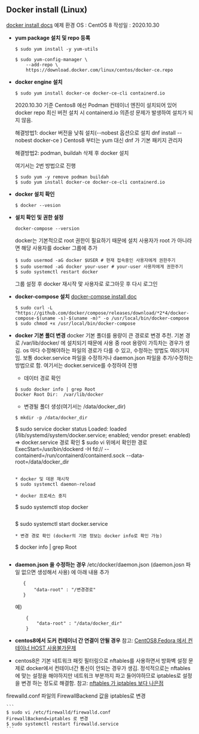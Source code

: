 ## Docker install (Linux)
[docker install docs](https://docs.docker.com/engine/install/)
예제 환경
OS : CentOS 8
작성일 : 2020.10.30

* **yum package 설치 및 repo 등록**
    ```
    $ sudo yum install -y yum-utils

    $ sudo yum-config-manager \
        --add-repo \
        https://download.docker.com/linux/centos/docker-ce.repo
    ```
* **docker engine 설치**
    ```
    $ sudo yum install docker-ce docker-ce-cli containerd.io
    ```
    2020.10.30 기준 Centos8 에선 Podman 컨테이너 엔진이 설치되어 있어 docker repo 최신 버전 설치 시 containerd.io 의존성 문제가 발생하여 설치가 되지 않음. 

    해결방법1: docker 버전을 낮춰 설치(--nobest 옵션으로 설치 dnf install --nobest docker-ce ) Centos8 부터는 yum 대신 dnf 가 기본 패키지 관리자

    해결방법2: podman, buildah 삭제 후 docker 설치

    여기서는 2번 방법으로 진행
    ```
    $ sudo yum -y remove podman buildah
    $ sudo yum install docker-ce docker-ce-cli containerd.io
    ```
* **docker 설치 확인**
    ```
    $ docker --vesion
    ```

* **설치 확인 및 권한 설정**
    ```
    docker-compose --version
    ```
    docker는 기본적으로 root 권한이 필요하기 때문에 설치 사용자가 root 가 아니라면 해당 사용자를 docker 그룹에 추가
    ```
    $ sudo usermod -aG docker $USER # 현재 접속중인 사용자에게 권한주기
    $ sudo usermod -aG docker your-user # your-user 사용자에게 권한주기
    $ sudo systemctl restart docker
    ```
    그룹 설정 후 docker 재시작 맟 사용자로 로그아웃 후 다시 로그인

* **docker-compose 설치** [docker-compse install doc](https://docs.docker.com/compose/install/)
    ```
    $ sudo curl -L "https://github.com/docker/compose/releases/download/*2*4/docker-compose-$(uname -s)-$(uname -m)" -o /usr/local/bin/docker-compose
    $ sudo chmod +x /usr/local/bin/docker-compose
    ```

* **docker 기본 폴더 변경**
docker 기본 폴더를 용량이 큰 경로로 변경 추천. 기본 경로 /var/lib/docker/ 에 설치되기 때문에 사용 중 root 용량이 가득차는 경우가 생김. 
os 마다 수정해야하는 파일의 경로가 다를 수 있고, 수정하는 방법도 여러가지임. 보통 docker.service 파일을 수정하거나 daemon.json 파일을 추가/수정하는 방법으로 함.
여기서는 docker.service를 수정하여 진행
    * 데이터 경로 확인
    ```
    $ sudo docker info | grep Root
    Docker Root Dir:  /var/lib/docker
    ```
    * 변경될 폴더 생성(여기서는 /data/docker_dir)
    ```
    $ mkdir -p /data/docker_dir
    ```
    $ sudo service docker status
    Loaded: loaded (/lib/systemd/system/docker.service; enabled; vendor preset: enabled) => docker.service 경로 확인
    $ sudo vi 위에서 확인한 경로
    ExecStart=/usr/bin/dockerd -H fd:// --containerd=/run/containerd/containerd.sock --data-root=/data/docker_dir
    ```

    * docker 및 데몬 재시작
    $ sudo systemctl daemon-reload

    * docker 프로세스 중지
    ```
    $ sudo systemctl stop docker
    ```
    ```
    $ sudo systemctl start docker.service
    ```
    * 변경 경로 확인 (docker의 기본 정보는 docker info로 확인 가능)
    ```
    $ docker info | grep Root
    ```
* **daemon.json 을 수정하는 경우** /etc/docker/daemon.json (daemon.josn 파일 없으면 생성해서 사용) 에 아래 내용 추가
    ```
       {
           "data-root" : "/변경경로"
       }
    ```
    예)
    ```
        {
            "data-root" : "/data/docker_dir"
        }
    ```

* **centos8에서 도커 컨테이너 간 연결이 안될 경우**
참고: [CentOS8,Fedora 에서 컨테이너 HOST 사용불가문제](https://ggami.net/648/docker-centos8-fedora%EC%97%90%EC%84%9C-%EC%BB%A8%ED%85%8C%EC%9D%B4%EB%84%88-host-%EC%82%AC%EC%9A%A9-%EB%B6%88%EA%B0%80%EB%8A%A5%ED%95%9C-%EB%AC%B8%EC%A0%9C-%ED%95%B4%EA%B2%B0%EB%B0%A9%EB%B2%95/)

- centos8은 기본 네트워크 패킷 필터링으로 nftables를 사용하면서 방화벽 설정 문제로 docker에서 컨테이너간 통신이 안되는 경우가 생김. 정석적으로는 nftables 에 맞는 설정을 해야하지만 네트워크 부분까지 파고 들어야하므로 iptables로 설정을 변경 하는 정도로 해결함.
참고: [nftables 가 iptables 보다 나은점](https://blog.cloudflare.com/ko/how-to-drop-10-million-packets-ko/)

firewalld.conf 파일의 FirewallBackend 값을 iptables로 변경
    
    ```
    $ sudo vi /etc/firewalld/firewalld.conf
    FirewallBackend=iptables 로 변경
    $ sudo systemctl restart firewalld.service
    ```